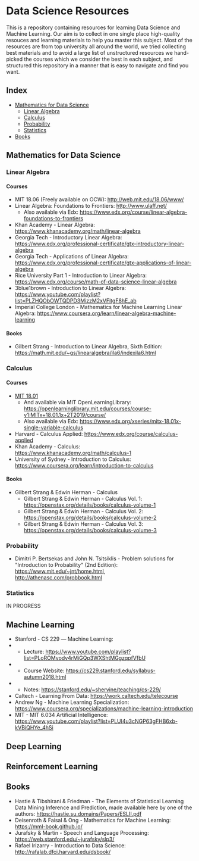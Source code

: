 # Data Science Resources
This is a repository containing resources for learning Data Science and Machine Learning. Our aim is to collect in one single place high-quality resouces and learning materials to help you master this subject. Most of the resources are from top university all around the world, we tried collecting best materials and to avoid a large list of unstructured resources we hand-picked the courses which we consider the best in each subject, and structured this repository in a manner that is easy to navigate and find you want.

## Index
* [Mathematics for Data Science](#mathematics-for-data-science)
  * [Linear Algebra](#linear-algebra)
  * [Calculus](#calculus)
  * [Probability](#probability)
  * [Statistics](#statistics)
* [Books](#books)


## Mathematics for Data Science
### Linear Algebra
#### Courses
* MIT 18.06 (Freely available on OCW): http://web.mit.edu/18.06/www/
* Linear Algebra: Foundations to Frontiers: http://www.ulaff.net/
  * Also available via Edx: https://www.edx.org/course/linear-algebra-foundations-to-frontiers
* Khan Academy - Linear Algebra: https://www.khanacademy.org/math/linear-algebra
* Georgia Tech - Introductory Linear Algebra: https://www.edx.org/professional-certificate/gtx-introductory-linear-algebra
* Georgia Tech - Applications of Linear Algebra: https://www.edx.org/professional-certificate/gtx-applications-of-linear-algebra
* Rice University Part 1 - Introduction to Linear Algebra: https://www.edx.org/course/math-of-data-science-linear-algebra
* 3blue1brown - Introduction to Linear Algebra: https://www.youtube.com/playlist?list=PLZHQObOWTQDPD3MizzM2xVFitgF8hE_ab
* Imperial College London - Mathematics for Machine Learning Linear Algebra: https://www.coursera.org/learn/linear-algebra-machine-learning
#### Books
* Gilbert Strang - Introduction to Linear Algebra, Sixth Edition: https://math.mit.edu/~gs/linearalgebra/ila6/indexila6.html

### Calculus
#### Courses
* [MIT 18.01](https://ocw.mit.edu/courses/18-01-single-variable-calculus-fall-2006 "MIT OCW")
  * And available via MIT OpenLearningLibrary: https://openlearninglibrary.mit.edu/courses/course-v1:MITx+18.01.1x+2T2019/course/
  * Also available via Edx: https://www.edx.org/xseries/mitx-18.01x-single-variable-calculus
* Harvard - Calculus Applied: https://www.edx.org/course/calculus-applied
* Khan Academy - Calculus: https://www.khanacademy.org/math/calculus-1
* University of Sydney - Introduction to Calculus: https://www.coursera.org/learn/introduction-to-calculus
#### Books
* Gilbert Strang & Edwin Herman - Calculus
  * Gilbert Strang & Edwin Herman - Calculus Vol. 1: https://openstax.org/details/books/calculus-volume-1
  * Gilbert Strang & Edwin Herman - Calculus Vol. 2: https://openstax.org/details/books/calculus-volume-2
  * Gilbert Strang & Edwin Herman - Calculus Vol. 3: https://openstax.org/details/books/calculus-volume-3

### Probability 

* Dimitri P. Bertsekas and John N. Tsitsiklis - 
Problem solutions for "Introduction to Probability" (2nd Edition):
https://www.mit.edu/~jnt/home.html, 
http://athenasc.com/probbook.html


### Statistics
IN PROGRESS

## Machine Learning
* Stanford - CS 229 ― Machine Learning:
* * Lecture: https://www.youtube.com/playlist?list=PLoROMvodv4rMiGQp3WXShtMGgzqpfVfbU
* * Course Website: https://cs229.stanford.edu/syllabus-autumn2018.html
* * Notes: https://stanford.edu/~shervine/teaching/cs-229/
* Caltech - Learning From Data: https://work.caltech.edu/telecourse
* Andrew Ng - Machine Learning Specialization: https://www.coursera.org/specializations/machine-learning-introduction
* MIT - MIT 6.034 Artificial Intelligence: https://www.youtube.com/playlist?list=PLUl4u3cNGP63gFHB6xb-kVBiQHYe_4hSi





## Deep Learning 

## Reinforcement Learning

## Books
* Hastie & Tibshirani & Friedman - The Elements of Statistical Learning Data Mining Inference and Prediction, made available here by one of the authors: https://hastie.su.domains/Papers/ESLII.pdf
* Deisenroth & Faisal & Ong - Mathematics for Machine Learning: https://mml-book.github.io/
* Jurafsky & Martin - Speech and Language Processing: https://web.stanford.edu/~jurafsky/slp3/
* Rafael Irizarry - Introduction to Data Science: http://rafalab.dfci.harvard.edu/dsbook/

